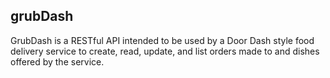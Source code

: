 ## grubDash
GrubDash is a RESTful API intended to be used by a Door Dash style food delivery service to create, read, update, and list orders made to and dishes offered by the service.
